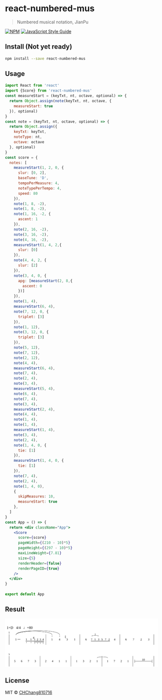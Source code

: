 # react-numbered-mus

> Numbered musical notation, JianPu

[![NPM](https://img.shields.io/npm/v/react-numbered-mus.svg)](https://www.npmjs.com/package/react-numbered-mus) [![JavaScript Style Guide](https://img.shields.io/badge/code_style-standard-brightgreen.svg)](https://standardjs.com)

## Install (Not yet ready)

```bash
npm install --save react-numbered-mus
```

## Usage

```jsx
import React from 'react'
import {Score} from 'react-numbered-mus'
const measureStart = (keyTxt, nt, octave, optional) => {
  return Object.assign(note(keyTxt, nt, octave, {
    measureStart: true
  }), optional)
}
const note = (keyTxt, nt, octave, optional) => {
  return Object.assign({
    keyTxt: keyTxt, 
    noteType: nt, 
    octave: octave
  }, optional)
}
const score = {
  notes: [
    measureStart(1, 2, 0, {
      slur: [0, 2],
      baseTune: 'D',
      tempoPerMeasure: 4,
      noteTypePerTempo: 4,
      speed: 80
    }),
    note(1, 8, -2),
    note(1, 8, -2),
    note(1, 16, -2, {
      ascent: 1
    }),
    note(2, 16, -2),
    note(3, 16, -2),
    note(4, 16, -2),
    measureStart(1, 4, 2,{
      slur: [0]
    }),
    note(4, 4, 2, {
      slur: [2]
    }),
    note(3, 4, 0, {
      apg: [measureStart(2, 8,{
        ascent: 0
      })]
    }),
    note(1, 4),
    measureStart(6, 4),
    note(7, 12, 0, {
      triplet: [3]
    }),
    note(1, 12),
    note(3, 12, 0, {
      triplet: [3]
    }),
    note(5, 12),
    note(7, 12),
    note(2, 12),
    note(4, 4),
    measureStart(6, 4),
    note(7, 4),
    note(2, 4),
    note(3, 4),
    measureStart(5, 4),
    note(6, 4),
    note(7, 4),
    note(3, 4),
    measureStart(2, 4),
    note(4, 4),
    note(1, 4),
    note(1, 4),
    measureStart(1, 4),
    note(3, 4),
    note(2, 4),
    note(1, 4, 0, {
      tie: [1]
    }),
    measureStart(1, 4, 0, {
      tie: [1] 
    }),
    note(7, 4),
    note(2, 4),
    note(1, 4, 0),
    {
      skipMeasures: 10,
      measureStart: true
    },
  ]
}
const App = () => {
  return <div className="App">
    <Score 
      score={score}
      pageWidth={(210 - 10)*5}
      pageHeight={(297 - 10)*5}
      maxLineWeight={7.81}
      size={5} 
      renderHeader={false}
      renderPageID={true} 
    />
  </div>
}

export default App
```

## Result

![example](./example/example.svg)

## License

MIT © [CHChang810716](https://github.com/CHChang810716)
